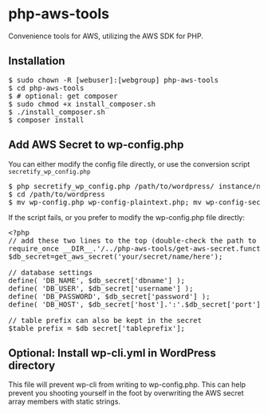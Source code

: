 # php-aws-tools

Convenience tools for AWS, utilizing the AWS SDK for PHP.

## Installation

<pre>
$ sudo chown -R [webuser]:[webgroup] php-aws-tools
$ cd php-aws-tools
$ # optional: get composer
$ sudo chmod +x install_composer.sh
$ ./install_composer.sh
$ composer install
</pre>

## Add AWS Secret to wp-config.php

You can either modify the config file directly, or use the conversion script <code>secretify_wp_config.php</code>

<pre>
$ php secretify_wp_config.php /path/to/wordpress/ instance/name
$ cd /path/to/wordpress
$ mv wp-config.php wp-config-plaintext.php; mv wp-config-secrets.php wp-config.php
</pre>

If the script fails, or you prefer to modify the wp-config.php file directly:

<pre lang="php">
&lt;?php
// add these two lines to the top (double-check the path to the aws tools install directory)
require_once __DIR__.'/../php-aws-tools/get-aws-secret.function.php';
$db_secret=get_aws_secret('your/secret/name/here');

// database settings
define( 'DB_NAME', $db_secret['dbname'] );
define( 'DB_USER', $db_secret['username'] );
define( 'DB_PASSWORD', $db_secret['password'] );
define( 'DB_HOST', $db_secret['host'].':'.$db_secret['port'] );

// table prefix can also be kept in the secret
$table_prefix = $db_secret['tableprefix'];
</pre>

## Optional: Install wp-cli.yml in WordPress directory

This file will prevent wp-cli from writing to wp-config.php. This can help prevent you shooting yourself in the foot by overwriting the AWS secret array members with static strings.
